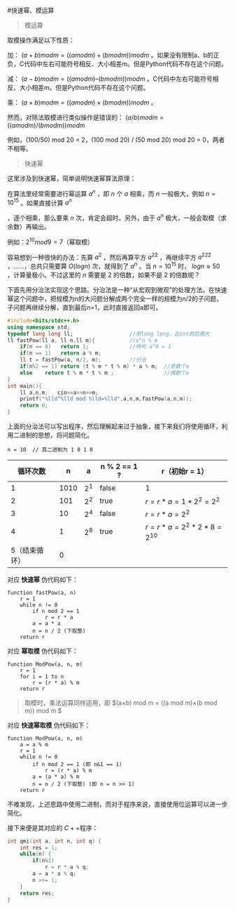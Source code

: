 #快速幂、模运算 

> 模运算

取模操作满足以下性质：

加： $(a+b) mod m = ((a mod m) + (b mod m)) mod m$ 。如果没有限制a、b的正负，C代码中左右可能符号相反、大小相差m。但是Python代码不存在这个问题。

减： $(a - b) mod m = ((a mod m) – (b mod m)) mod m$ 。C代码中左右可能符号相反、大小相差m。但是Python代码不存在这个问题。

乘： $(a × b) mod m = ((a mod m) × (b mod m)) mod m$ 。

然而，对除法取模进行类似操作是错误的： $(a/b) mod m = ((a mod m)/(b mod m)) mod m$ 

例如，(100/50) mod 20 = 2，(100 mod 20) / (50 mod 20) mod 20 = 0，两者不相等。



> 快速幂

这里涉及到快速幂，简单说明快速幂算法原理：

在算法里经常需要进行幂运算 $a^n$ ，即 $n$ 个 $a$ 相乘，而 $n$ 一般极大，例如 $n = 10^{15}$  。如果直接计算 $a^n$  

 ，逐个相乘，那么要乘 $n$ 次，肯定会超时。另外，由于 $a^n$ 极大，一般会取模（求余数）再输出。

例如：$2^{10} mod 9=7$（幂取模）

容易想到一种很快的办法：先算 $a^2$ ，然后再算平方 ${a^2}^2$ ，再继续平方 ${{a^2}^2}^2$ ，……，总共只需要算 $O(logn)$ 次，就得到了 $a^n$ 。当 $n=10^{15}$ 时， $logn ≈ 50$ ，计算量极小。不过这里的 $n$ 需要是 $2$ 的倍数，如果不是 $2$ 的倍数呢？

下面先用分治法实现这个思路。分治法是一种“从宏观到微观”的处理方法。在快速幂这个问题中，把规模为n的大问题分解成两个完全一样的规模为n/2的子问题，子问题再继续分解，直到最后n=1，此时直接返回a即可。

```cpp
#include<bits/stdc++.h>
using namespace std;
typedef long long ll;                  //用long long，比int的范围大
ll fastPow(ll a, ll n,ll m){           //a^n % m
    if(n == 0)   return 1;             //特判 a^0 = 1
    if(n == 1)   return a % m;
    ll t = fastPow(a, n/2, m);         //分治
    if(n%2 == 1) return (t % m * t % m) * a % m;  //奇数个a
    else    return t % m * t % m ;                //偶数个a
}
int main(){
    ll a,n,m;   cin>>a>>n>>m;   
    printf("%lld^%lld mod %lld=%lld",a,n,m,fastPow(a,n,m));
    return 0;
}
```

上面的分治法可以写出程序，然后理解起来过于抽象，接下来我们将使用循环，利用二进制的思想，将问题简化。

```
n = 10	// 其二进制为 1 0 1 0
```

| 循环次数      | n    | a     | n % 2 == 1 ? | r（初始r = 1）         |
| ------------- | ---- | ----- | ------------ | ---------------------- |
| 1             | 1010 | $2^1$ | false        | $1$                    |
| 2             | 101  | $2^2$ | true         | $r=r*a=1*2^2=2^2$      |
| 3             | 10   | $2^4$ | false        | $r=r*a=2^2$            |
| 4             | 1    | $2^8$ | true         | $r=r*a=2^2*2*8=2^{10}$ |
| 5（结束循环） | 0    |       |              |                        |

对应 **快速幂** 伪代码如下：

```
function fastPow(a, n)
	r = 1
	while n != 0
		if n mod 2 == 1
			r = r * a
		a = a * a
		n = n / 2 (下取整)
	return r
```

对应 **幂取模** 伪代码如下：

```
function ModPow(a, n, m)
	r = 1
	for i = 1 to n
		r = (r * a) % m
	return r
```

> 取模时，乘法运算同样适用，即 $(a×b) mod m = ((a mod m)×(b mod m)) mod m $

对应 **快速幂取模** 伪代码如下：

```
function ModPow(a, n, m)
	a = a % m 
	r = 1
	while n != 0
		if n mod 2 == 1 (即 n&1 == 1)
			r = (r * a) % m
		a = (a * a) % m
		n = n / 2 (下取整) (即 n = n >> 1)
	return r
```
不难发现，上述思路中使用二进制，而对于程序来说，直接使用位运算可以进一步简化。

接下来便是其对应的 $C++$程序：

```cpp
int qmi(int a, int n, int q) {
	int res = 1;
    while(n) {
        if(n&1)
            r = r * a % q;
        a = a * a % q;
        n >>= 1;
    }
    return res;
}
```